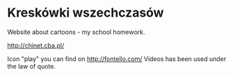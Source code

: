 # Kreskówki wszechczasów
Website about cartoons - my school homework.

http://chinet.cba.pl/

Icon "play" you can find on http://fontello.com/ 
Videos has been used under the law of quote.
